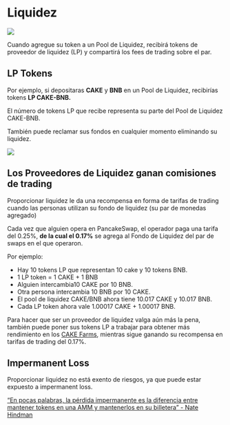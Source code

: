 # Liquidez

![](https://gblobscdn.gitbook.com/assets%2F-MHREX7DHcljbY5IkjgJ%2F-Mb9Zry-ZB3tPvT1CIzP%2F-Mb9ovQQQR3i7hnjxvWU%2Fdocs%20masthead%20\(4\).png?alt=media\&token=858aed46-510e-46d3-95c0-aa5a4fa5ce07)

Cuando agregue su token a un Pool de Liquidez, recibirá tokens de proveedor de liquidez (LP) y compartirá los fees de trading sobre el par.

## LP Tokens <a href="#lp-tokens" id="lp-tokens"></a>

Por ejemplo, si depositaras **CAKE** y **BNB** en un Pool de Liquidez, recibirías tokens **LP CAKE-BNB.**

El número de tokens LP que recibe representa su parte del Pool de Liquidez CAKE-BNB.

También puede reclamar sus fondos en cualquier momento eliminando su liquidez.

![](https://gblobscdn.gitbook.com/assets%2F-MHREX7DHcljbY5IkjgJ%2F-MYddUj7mrAzIDJSC820%2F-MYdezVThmhitREO6z6V%2FScreenshot%202021-04-19%20at%206.27.22%20PM.png?alt=media\&token=568dc33f-6a83-436b-a956-f54aacb5ceff)

## Los Proveedores de Liquidez ganan comisiones de trading <a href="#liquidity-providers-earn-trading-fees" id="liquidity-providers-earn-trading-fees"></a>

Proporcionar liquidez le da una recompensa en forma de tarifas de trading cuando las personas utilizan su fondo de liquidez (su par de monedas agregado)

Cada vez que alguien opera en PancakeSwap, el operador paga una tarifa del 0.25%, **de la cual el 0.17%** se agrega al Fondo de Liquidez del par de swaps en el que operaron.

Por ejemplo:

* Hay 10 tokens LP que representan 10 cake y 10 tokens BNB.
* 1 LP token = 1 CAKE + 1 BNB
* Alguien intercambia10 CAKE por 10 BNB.
* Otra persona intercambia 10 BNB por 10 CAKE.
* El pool de liquidez CAKE/BNB ahora tiene 10.017 CAKE y 10.017 BNB.
* Cada LP token ahora vale 1.00017 CAKE + 1.00017 BNB.

Para hacer que ser un proveedor de liquidez valga aún más la pena, también puede poner sus tokens LP a trabajar para obtener más rendimiento en los [CAKE Farms](https://pancakeswap.finance/farms), mientras sigue ganando su recompensa en tarifas de trading del 0.17%.

## Impermanent Loss <a href="#impermanent-loss" id="impermanent-loss"></a>

Proporcionar liquidez no está exento de riesgos, ya que puede estar expuesto a impermanent loss.

&#x20;[“En pocas palabras, la pérdida impermanente es la diferencia entre mantener tokens en una AMM y mantenerlos en su billetera” - Nate Hindman](https://blog.bancor.network/beginners-guide-to-getting-rekt-by-impermanent-loss-7c9510cb2f22)
